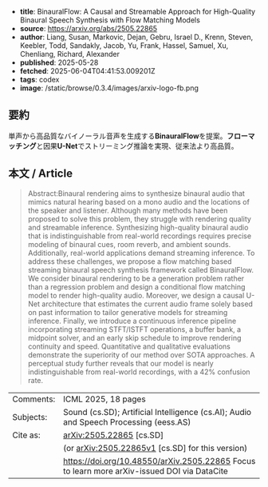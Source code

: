 <!-- metadata -->

- **title**: BinauralFlow: A Causal and Streamable Approach for High-Quality Binaural Speech Synthesis with Flow Matching Models
- **source**: https://arxiv.org/abs/2505.22865
- **author**: Liang, Susan, Markovic, Dejan, Gebru, Israel D., Krenn, Steven, Keebler, Todd, Sandakly, Jacob, Yu, Frank, Hassel, Samuel, Xu, Chenliang, Richard, Alexander
- **published**: 2025-05-28
- **fetched**: 2025-06-04T04:41:53.009201Z
- **tags**: codex
- **image**: /static/browse/0.3.4/images/arxiv-logo-fb.png

## 要約

単声から高品質なバイノーラル音声を生成する**BinauralFlow**を提案。**フローマッチング**と因果**U-Net**でストリーミング推論を実現、従来法より高品質。

## 本文 / Article

> Abstract:Binaural rendering aims to synthesize binaural audio that mimics natural hearing based on a mono audio and the locations of the speaker and listener. Although many methods have been proposed to solve this problem, they struggle with rendering quality and streamable inference. Synthesizing high-quality binaural audio that is indistinguishable from real-world recordings requires precise modeling of binaural cues, room reverb, and ambient sounds. Additionally, real-world applications demand streaming inference. To address these challenges, we propose a flow matching based streaming binaural speech synthesis framework called BinauralFlow. We consider binaural rendering to be a generation problem rather than a regression problem and design a conditional flow matching model to render high-quality audio. Moreover, we design a causal U-Net architecture that estimates the current audio frame solely based on past information to tailor generative models for streaming inference. Finally, we introduce a continuous inference pipeline incorporating streaming STFT/ISTFT operations, a buffer bank, a midpoint solver, and an early skip schedule to improve rendering continuity and speed. Quantitative and qualitative evaluations demonstrate the superiority of our method over SOTA approaches. A perceptual study further reveals that our model is nearly indistinguishable from real-world recordings, with a $42\%$ confusion rate.

|           |                                                                                               |
| --------- | --------------------------------------------------------------------------------------------- |
| Comments: | ICML 2025, 18 pages                                                                           |
| Subjects: | Sound (cs.SD); Artificial Intelligence (cs.AI); Audio and Speech Processing (eess.AS)         |
| Cite as:  | [arXiv:2505.22865](https://arxiv.org/abs/2505.22865) [cs.SD]                                  |
|           | (or [arXiv:2505.22865v1](https://arxiv.org/abs/2505.22865v1) [cs.SD] for this version)        |
|           | <https://doi.org/10.48550/arXiv.2505.22865> Focus to learn more arXiv-issued DOI via DataCite |
